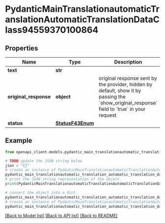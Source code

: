 # PydanticMainTranslationautomaticTranslationAutomaticTranslationDataClass94559370100864


## Properties

Name | Type | Description | Notes
------------ | ------------- | ------------- | -------------
**text** | **str** |  | 
**original_response** | **object** | original response sent by the provider, hidden by default, show it by passing the &#x60;show_original_response&#x60; field to &#x60;true&#x60; in your request | [optional] 
**status** | [**StatusF43Enum**](StatusF43Enum.md) |  | 

## Example

```python
from openapi_client.models.pydantic_main_translationautomatic_translation_automatic_translation_data_class94559370100864 import PydanticMainTranslationautomaticTranslationAutomaticTranslationDataClass94559370100864

# TODO update the JSON string below
json = "{}"
# create an instance of PydanticMainTranslationautomaticTranslationAutomaticTranslationDataClass94559370100864 from a JSON string
pydantic_main_translationautomatic_translation_automatic_translation_data_class94559370100864_instance = PydanticMainTranslationautomaticTranslationAutomaticTranslationDataClass94559370100864.from_json(json)
# print the JSON string representation of the object
print(PydanticMainTranslationautomaticTranslationAutomaticTranslationDataClass94559370100864.to_json())

# convert the object into a dict
pydantic_main_translationautomatic_translation_automatic_translation_data_class94559370100864_dict = pydantic_main_translationautomatic_translation_automatic_translation_data_class94559370100864_instance.to_dict()
# create an instance of PydanticMainTranslationautomaticTranslationAutomaticTranslationDataClass94559370100864 from a dict
pydantic_main_translationautomatic_translation_automatic_translation_data_class94559370100864_form_dict = pydantic_main_translationautomatic_translation_automatic_translation_data_class94559370100864.from_dict(pydantic_main_translationautomatic_translation_automatic_translation_data_class94559370100864_dict)
```
[[Back to Model list]](../README.md#documentation-for-models) [[Back to API list]](../README.md#documentation-for-api-endpoints) [[Back to README]](../README.md)


